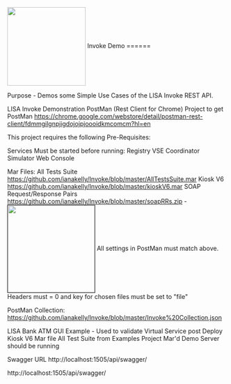 <img align="center" height="180" src="http://www.weebly.com/uploads/2/4/3/9/24397769/1986986_orig.png">
Invoke Demo
======

Purpose - Demos some Simple Use Cases of the LISA Invoke REST API.

LISA Invoke Demonstration PostMan (Rest Client for Chrome) Project to get PostMan https://chrome.google.com/webstore/detail/postman-rest-client/fdmmgilgnpjigdojojpjoooidkmcomcm?hl=en

This project requires the following Pre-Requisites:

Services Must be started before running:
Registry
VSE
Coordinator
Simulator
Web Console

Mar Files:
All Tests Suite https://github.com/ianakelly/Invoke/blob/master/AllTestsSuite.mar
Kiosk V6 https://github.com/ianakelly/Invoke/blob/master/kioskV6.mar
SOAP Request/Response Pairs https://github.com/ianakelly/Invoke/blob/master/soapRRs.zip - <img align="center" height="200" border ="1" src=https://raw.githubusercontent.com/ianakelly/Invoke/master/Screenshot%202014-05-06%2008.28.31.png> 
All settings in PostMan must match above.  Headers must = 0 and key for chosen files must be set to "file"

PostMan Collection:
https://github.com/ianakelly/Invoke/blob/master/Invoke%20Collection.json

LISA Bank ATM GUI Example - Used to validate Virtual Service post Deploy
Kiosk V6 Mar file
All Test Suite from Examples Project Mar'd
Demo Server should be running

Swagger URL http://localhost:1505/api/swagger/


http://localhost:1505/api/swagger/
